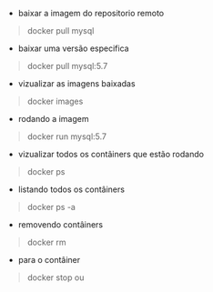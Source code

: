 - baixar a imagem do repositorio remoto
> docker pull mysql

- baixar uma versão especifica
> docker pull mysql:5.7

- vizualizar as imagens baixadas
> docker images

- rodando a imagem
> docker run mysql:5.7

- vizualizar todos os contâiners que estão rodando
> docker ps

- listando todos os contâiners
> docker ps -a

- removendo contâiners
> docker rm <id>
  
- para o contâiner
> docker stop <id> ou <name>

